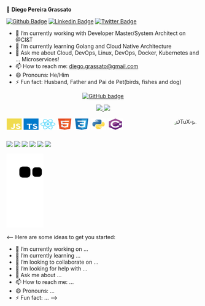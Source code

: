 
👤 **Diego Pereira Grassato**

[![Github Badge](https://img.shields.io/badge/-Github-000?style=flat-square&logo=Github&logoColor=white&link=https://github.com/diegograssato)](https://github.com/diegograssato)
[![Linkedin Badge](https://img.shields.io/badge/-LinkedIn-blue?style=flat-square&logo=Linkedin&logoColor=white&link=https://www.linkedin.com/in/diegograssato/)](https://www.linkedin.com/in/diegograssato/)
[![Twitter Badge](https://img.shields.io/badge/-Twitter-1ca0f1?style=flat-square&labelColor=1ca0f1&logo=twitter&logoColor=white&link=https://twitter.com/diegoanna)](https://twitter.com/diegoanna)



- 🔭 I’m currently working with Developer Master/System Architect on @CI&T
- 🌱 I’m currently learning Golang and Cloud Native Architecture
- 💬 Ask me about Cloud, DevOps, Linux, DevOps, Docker, Kubernetes and ... Microservices! 
- 📫 How to reach me: diego.grassato@gmail.com
- 😄 Pronouns: He/Him
- ⚡ Fun fact: Husband, Father and Pai de Pet(birds, fishes and dog)
 
<p align="center">
  <a href="https://github.com/diegograssato?tab=followers">
    <img src="https://img.shields.io/github/followers/diegograssato?label=Followers&logo=GitHub&style=for-the-badge" alt="GitHub badge" />
  </a> 
</p>

 
<div align="center">
  <a href="https://github.com/diegograssato">
  <img height="180em" src="https://github-readme-stats.vercel.app/api?username=diegograssato&show_icons=true&theme=dracula&include_all_commits=true&count_private=true"/>
  <img height="180em" src="https://github-readme-stats.vercel.app/api/top-langs/?username=diegograssato&layout=compact&langs_count=7&theme=dracula"/>
 </a>
</div>
<div style="display: inline_block"><br>
  <img align="center" alt="DTuX-Js" height="30" width="40" src="https://raw.githubusercontent.com/devicons/devicon/master/icons/javascript/javascript-plain.svg">
  <img align="center" alt="DTuX-Ts" height="30" width="40" src="https://raw.githubusercontent.com/devicons/devicon/master/icons/typescript/typescript-plain.svg">
  <img align="center" alt="DTuX-React" height="30" width="40" src="https://raw.githubusercontent.com/devicons/devicon/master/icons/react/react-original.svg">
  <img align="center" alt="DTuX-HTML" height="30" width="40" src="https://raw.githubusercontent.com/devicons/devicon/master/icons/html5/html5-original.svg">
  <img align="center" alt="DTuX-CSS" height="30" width="40" src="https://raw.githubusercontent.com/devicons/devicon/master/icons/css3/css3-original.svg">
  <img align="center" alt="DTuX-Python" height="30" width="40" src="https://raw.githubusercontent.com/devicons/devicon/master/icons/python/python-original.svg">
  <img align="center" alt="DTuX-Csharp" height="30" width="40" src="https://raw.githubusercontent.com/devicons/devicon/master/icons/csharp/csharp-original.svg">
  <img align="right" alt="DTuX-pic" height="150" style="border-radius:50px;" src="https://media.discordapp.net/attachments/639956127056134178/890373478988013628/Publicacoes_Instagram_1_1.png?width=676&height=676">
</div>
  
  ##
 
<div> 
  <a href="https://www.youtube.com/channel/UC_-uuuZbY0AAt9CViNzvc-Q" target="_blank"><img src="https://img.shields.io/badge/YouTube-FF0000?style=for-the-badge&logo=youtube&logoColor=white" target="_blank"></a>
  <a href="https://instagram.com/diegograssato" target="_blank"><img src="https://img.shields.io/badge/-Instagram-%23E4405F?style=for-the-badge&logo=instagram&logoColor=white" target="_blank"></a>
 	<a href="https://www.twitch.tv/Grassato_" target="_blank"><img src="https://img.shields.io/badge/Twitch-9146FF?style=for-the-badge&logo=twitch&logoColor=white" target="_blank"></a>
 <a href="https://discord.gg/pDbY76q8Qf" target="_blank"><img src="https://img.shields.io/badge/Discord-7289DA?style=for-the-badge&logo=discord&logoColor=white" target="_blank"></a> 
  <a href = "mailto:diego.grassato@gmail.com"><img src="https://img.shields.io/badge/-Gmail-%23333?style=for-the-badge&logo=gmail&logoColor=white" target="_blank"></a>
  <a href="https://www.linkedin.com/in/diegograssato" target="_blank"><img src="https://img.shields.io/badge/-LinkedIn-%230077B5?style=for-the-badge&logo=linkedin&logoColor=white" target="_blank"></a> 
 
  ![Snake animation](https://github.com/rafaballerini/rafaballerini/blob/output/github-contribution-grid-snake.svg)
 
</div>
 
 
<--
Here are some ideas to get you started:

- 🔭 I’m currently working on ...
- 🌱 I’m currently learning ...
- 👯 I’m looking to collaborate on ...
- 🤔 I’m looking for help with ...
- 💬 Ask me about ...
- 📫 How to reach me: ...
- 😄 Pronouns: ...
- ⚡ Fun fact: ...
--> 
